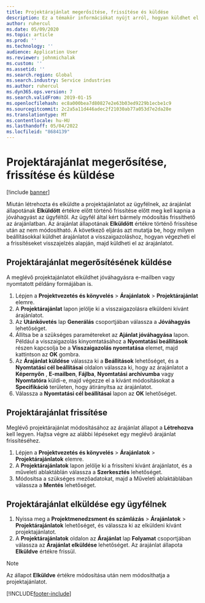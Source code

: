 ```yaml
---
title: Projektárajánlat megerősítése, frissítése és küldése
description: Ez a témakör információkat nyújt arról, hogyan küldhet el egy árajánlatot az ügyfélnek megerősítésre, módosíthatja azt a visszajelzések alapján, majd hogyan küldheti újra az árajánlatot.
author: ruhercul
ms.date: 05/09/2020
ms.topic: article
ms.prod: ''
ms.technology: ''
audience: Application User
ms.reviewer: johnmichalak
ms.custom: ''
ms.assetid: ''
ms.search.region: Global
ms.search.industry: Service industries
ms.author: ruhercul
ms.dyn365.ops.version: 7
ms.search.validFrom: 2019-01-15
ms.openlocfilehash: ec8a000bea7d80827e2e63b03ed9229b1ecbe1c9
ms.sourcegitcommit: 2c2a5a11d446adec2f21030ab77a053d7e2da28e
ms.translationtype: MT
ms.contentlocale: hu-HU
ms.lasthandoff: 05/04/2022
ms.locfileid: "8684139"
---
```

# <a name="confirm-update-and-send-a-project-quotation"></a>Projektárajánlat megerősítése, frissítése és küldése

[!include [banner](../includes/banner.md)]

Miután létrehozta és elküldte a projektajánlatot az ügyfélnek, az árajánlat állapotának **Elküldött** értékre előtt történő frissítése előtt meg kell kapnia a jóváhagyást az ügyféltől. Az ügyfél által kért bármely módosítás frissíthető az árajánlatban. Az árajánlat állapotának **Elküldött** értékre történő frissítése után az nem módosítható. A következő eljárás azt mutatja be, hogy milyen beállításokkal küldhet árajánlatot a visszaigazoláshoz, hogyan végezheti el a frissítéseket visszajelzés alapján, majd küldheti el az árajánlatot.

## <a name="send-a-project-quotation-confirmation"></a>Projektárajánlat megerősítésének küldése  

A meglévő projektajánlatot elküldhet jóváhagyásra e-mailben vagy nyomtatott példány formájában is. 

1. Lépjen a **Projektvezetés és könyvelés** > **Árajánlatok** > **Projektárajánlat** elemre. 
2. A **Projektárajánlat** lapon jelölje ki a visszaigazolásra elküldeni kívánt árajánlatot. 
3. Az **Utánkövetés** lap **Generálás** csoportjában válassza a **Jóváhagyás** lehetőséget. 
4. Állítsa be a szükséges paramétereket az **Ajánlat jóváhagyása** lapon. Például a visszaigazolás kinyomtatásához a **Nyomtatási beállítások** részen kapcsolja be a **Visszaigazolás nyomtatása** elemet, majd kattintson az **OK** gombra.
5. Az **Árajánlat küldése** válassza ki a **Beállítások** lehetőséget, és a **Nyomtatási cél beállításai** oldalon válassza ki, hogy az árajánlatot a **Képernyőn** , **E-mailben**, **Fájlba**, **Nyomtatási archívumba** vagy **Nyomtatóra** küldi-e, majd végezze el a kívánt módosításokat a **Specifikáció** területen, hogy átirányítsa az árajánlatot.
6. Válassza a **Nyomtatási cél beállításai** lapon az **OK** lehetőséget.  

## <a name="update-a-project-quotation"></a>Projektárajánlat frissítése

Meglévő projektárajánlat módosításához az árajánlat állapot a **Létrehozva** kell legyen. Hajtsa végre az alábbi lépéseket egy meglévő árajánlat frissítéséhez. 

1. Lépjen a **Projektvezetés és könyvelés** > **Árajánlatok** > **Projektárajánlatok** elemre.
2. A **Projektárajánlatok** lapon jelölje ki a frissíteni kívánt árajánlatot, és a műveleti ablaktáblán válassza a **Szerkesztés** lehetőséget.
3. Módosítsa a szükséges mezőadatokat, majd a Műveleti ablaktáblában válassza a **Mentés** lehetőséget.  

## <a name="send-a-project-quotation-to-a-customer"></a>Projektárajánlat elküldése egy ügyfélnek 

1. Nyissa meg a **Projektmenedzsment és számlázás** > **Árajánlatok** > **Projektárajánlatok** lehetőséget, és válassza ki az elküldeni kívánt projektajánlatot.
2. A **Projektárajánlatok** oldalon az **Árajánlat** lap **Folyamat** csoportjában válassza az **Árajánlat elküldése** lehetőséget. Az árajánlat állapota **Elküldve** értékre frissül.

> [!NOTE]
> Az állapot **Elküldve** értékre módosítása után nem módosíthatja a projektajánlatot.


[!INCLUDE[footer-include](../includes/footer-banner.md)]